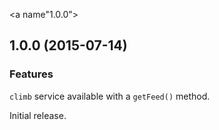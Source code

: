 <a name"1.0.0"></a>
## 1.0.0 (2015-07-14)

### Features

`climb` service available with a `getFeed()` method.

Initial release.

